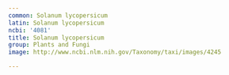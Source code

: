 ```yaml
---
common: Solanum lycopersicum
latin: Solanum lycopersicum
ncbi: '4081'
title: Solanum lycopersicum
group: Plants and Fungi
image: http://www.ncbi.nlm.nih.gov/Taxonomy/taxi/images/4245

---
```

